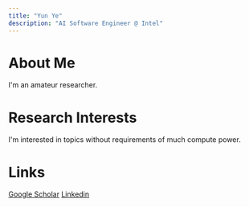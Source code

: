 ```yaml
---
title: "Yun Ye"
description: "AI Software Engineer @ Intel"
---
```


# About Me

I'm an amateur researcher. 

# Research Interests

I'm interested in topics without requirements of much compute power.

# Links

[Google Scholar](https://scholar.google.com/citations?user=wxvX51gAAAAJ)
[Linkedin](https://www.linkedin.com/in/yun-ye-33a21018/)
